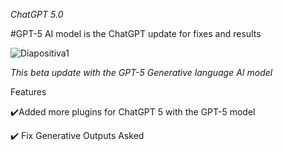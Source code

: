 *ChatGPT 5.0*

#GPT-5 AI model is the ChatGPT update for fixes and results


![Diapositiva1](https://user-images.githubusercontent.com/128546115/230747914-99594136-154c-4fc1-aad7-dccf3ea786cf.PNG)




_This beta update with the GPT-5 Generative language AI model_



Features



✔️Added more plugins for ChatGPT 5 with the GPT-5 model

✔️ Fix Generative Outputs Asked
